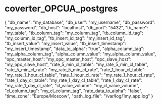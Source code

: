 # coverter_OPCUA_postgres

{
"db_name": "my_database",
"db_user": "my_username",
"db_password": "my_password",
"db_host": "localhost",
"db_port": "5432",
"tb_name": "my_table",
"tb_column_tag": "my_column_tag",
"tb_column_id_tag": "my_column_id_tag",
"tb_insert_id_tag": "my_insert_id_tag",
"tb_insert_value": "my_insert_value",
"tb_insert_timestamp": "my_insert_timestamp",
"data_to_alpha": "true",
"alpha_column_tag": "my_alpha_column_tag",
"alpha_column_value": "my_alpha_column_value",
"opc_master_host": "my_opc_master_host",
"opc_slave_host": "my_opc_slave_host",
"rate_5_min_cl_table": "my_rate_5_min_cl_table",
"rate_5_min_cl_rate": "my_rate_5_min_cl_rate",
"rate_1_hour_cl_table": "my_rate_1_hour_cl_table",
"rate_1_hour_cl_rate": "my_rate_1_hour_cl_rate",
"rate_1_day_cl_table": "my_rate_1_day_cl_table",
"rate_1_day_cl_rate": "my_rate_1_day_cl_rate",
"cl_value_volumn": "my_cl_value_volumn",
"cl_column_tag": "my_cl_column_tag",
"rate_data_to_alpha": "false",
"time_zone": "Europe/Moscow",
"path_log_file": "/var/log/1my_app.log"
}
